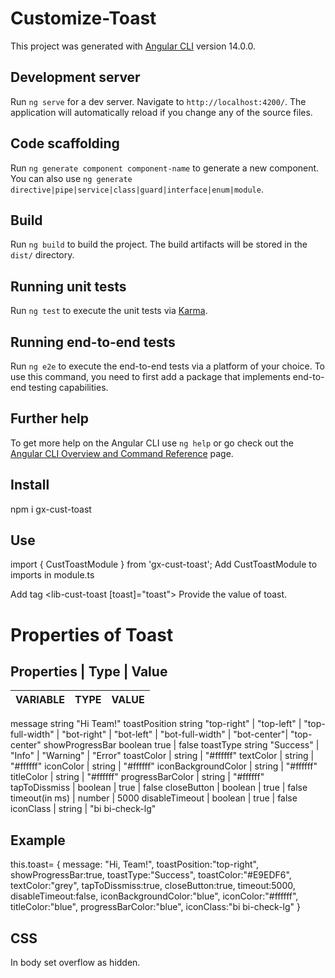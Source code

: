 # Customize-Toast

This project was generated with [Angular CLI](https://github.com/angular/angular-cli) version 14.0.0.

## Development server

Run `ng serve` for a dev server. Navigate to `http://localhost:4200/`. The application will automatically reload if you change any of the source files.

## Code scaffolding

Run `ng generate component component-name` to generate a new component. You can also use `ng generate directive|pipe|service|class|guard|interface|enum|module`.

## Build

Run `ng build` to build the project. The build artifacts will be stored in the `dist/` directory.

## Running unit tests

Run `ng test` to execute the unit tests via [Karma](https://karma-runner.github.io).

## Running end-to-end tests

Run `ng e2e` to execute the end-to-end tests via a platform of your choice. To use this command, you need to first add a package that implements end-to-end testing capabilities.

## Further help

To get more help on the Angular CLI use `ng help` or go check out the [Angular CLI Overview and Command Reference](https://angular.io/cli) page.

## Install
npm i gx-cust-toast

## Use 
import { CustToastModule } from 'gx-cust-toast';
Add CustToastModule to imports in module.ts

Add tag <lib-cust-toast [toast]="toast"></lib-cust-toast>
Provide the value of toast.

# Properties of Toast 
## Properties | Type | Value

| VARIABLE       |      TYPE         |      VALUE
| :-------:      |   :-------:       |  :-------:
message             string             "Hi Team!"
toastPosition       string        "top-right" | "top-left" | "top-full-width" | "bot-right" | "bot-left" | "bot-full-width" | "bot-center"| "top-center"
showProgressBar     boolean           true | false
toastType           string         "Success" | "Info" | "Warning" | "Error"
toastColor | string | "#ffffff"
textColor | string | "#ffffff"
iconColor | string | "#ffffff"
iconBackgroundColor | string | "#ffffff"
titleColor | string | "#ffffff"
progressBarColor | string | "#ffffff"
tapToDissmiss | boolean | true | false
closeButton | boolean | true | false
timeout(in ms) | number | 5000
disableTimeout | boolean | true | false
iconClass | string | "bi bi-check-lg"
 
 
## Example 
this.toast= {
      message: "Hi, Team!",
      toastPosition:"top-right",
      showProgressBar:true,
      toastType:"Success",
      toastColor:"#E9EDF6",
      textColor:"grey",
      tapToDissmiss:true,
      closeButton:true,
      timeout:5000,
      disableTimeout:false,
      iconBackgroundColor:"blue",
      iconColor:"#ffffff",
      titleColor:"blue",
      progressBarColor:"blue",
      iconClass:"bi bi-check-lg"
    }
    
## CSS
In body set overflow as hidden.
